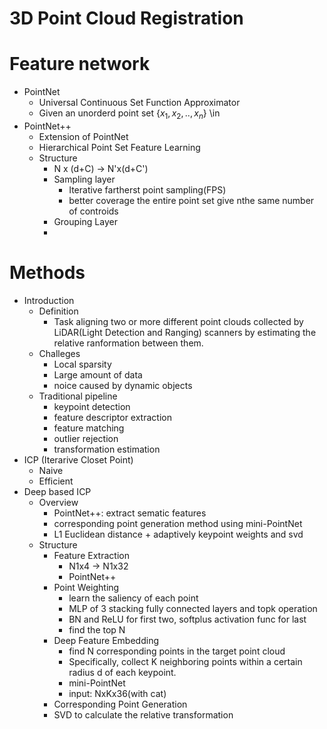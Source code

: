<script type="text/javascript" src="http://cdn.mathjax.org/mathjax/latest/MathJax.js?config=default"> </script>

# 3D Point Cloud Registration
# Feature network
+ PointNet
  + Universal Continuous Set Function Approximator
  + Given an unorderd point set $\{x_1,x_2,..,x_n\}$ \in 
+ PointNet++
  + Extension of PointNet
  + Hierarchical Point Set Feature Learning
  + Structure
    + N x (d+C) -> N'x(d+C')
    + Sampling layer
      + Iterative fartherst point sampling(FPS)
      + better coverage the entire point set give nthe same number of controids
    + Grouping Layer
    +    

# Methods
+ Introduction
  + Definition 
    + Task aligning two or more different point clouds collected by LiDAR(Light Detection and Ranging) scanners by estimating the relative ranformation between them.
  + Challeges
    + Local sparsity
    + Large amount of data
    + noice caused by dynamic objects
  + Traditional pipeline
    + keypoint detection
    + feature descriptor extraction
    + feature matching 
    + outlier rejection
    +  transformation estimation    
+ ICP (Iterarive Closet Point)
  + Naive
  + Efficient
+ Deep based ICP
  + Overview
    + PointNet++: extract sematic features
    + corresponding point generation method using mini-PointNet
    + L1 Euclidean distance + adaptively keypoint weights and svd
  + Structure
    + Feature Extraction  
      + N1x4 -> N1x32
      + PointNet++
    + Point Weighting
      + learn the saliency of each point 
      + MLP of 3 stacking fully connected layers and topk operation
      + BN and ReLU for first two, softplus activation func for last
      + find the top N
    + Deep Feature Embedding
      + find N corresponding points in the target point cloud
      + Specifically, collect K neighboring points within a certain radius d of each keypoint.
      + mini-PointNet
      + input: NxKx36(with cat)
    + Corresponding Point Generation
    + SVD to calculate the relative transformation       